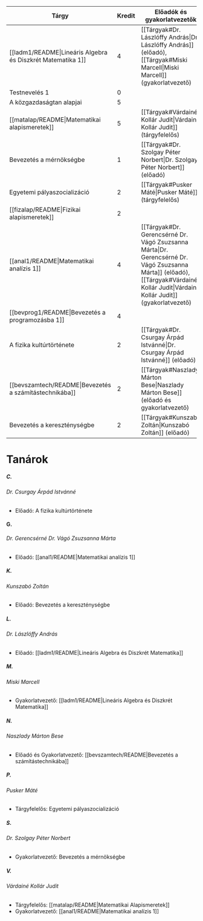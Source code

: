 |Tárgy|Kredit|Előadók és gyakorlatvezetők|Felvehető|
|---|---|---|---|
|[[ladm1/README\|Lineáris Algebra és Diszkrét Matematika 1]]|4|[[Tárgyak#Dr. Lászlóffy András\|Dr. Lászlóffy András]] (előadó),<br /> [[Tárgyak#Miski Marcell\|Miski Marcell]] (gyakorlatvezető)|1. félév|
|Testnevelés 1|0||1. félév|
|A közgazdaságtan alapjai|5||1. félév|
|[[matalap/README\|Matematikai alapismeretek]]|5|[[Tárgyak#Várdainé Kollár Judit\|Várdainé Kollár Judit]] (tárgyfelelős)|1. félév|
|Bevezetés a mérnökségbe|1|[[Tárgyak#Dr. Szolgay Péter Norbert\|Dr. Szolgay Péter Norbert]] (előadó)|1. félév|
|Egyetemi pályaszocializáció|2|[[Tárgyak#Pusker Máté\|Pusker Máté]] (tárgyfelelős)|1. félév|
|[[fizalap/README\|Fizikai alapismeretek]]|2||1. félév|
|[[anal1/README\|Matematikai analízis 1]]|4|[[Tárgyak#Dr. Gerencsérné Dr. Vágó Zsuzsanna Márta\|Dr. Gerencsérné Dr. Vágó Zsuzsanna Márta]] (előadó),<br />[[Tárgyak#Várdainé Kollár Judit\|Várdainé Kollár Judit]] (gyakorlatvezető)|1. félév|
|[[bevprog1/README\|Bevezetés a programozásba 1]]|4||1. félév|
|A fizika kultúrtörténete|2|[[Tárgyak#Dr. Csurgay Árpád Istvánné\|Dr. Csurgay Árpád Istvánné]] (előadó)|1. félév|
|[[bevszamtech/README\|Bevezetés a számítástechnikába]]|2|[[Tárgyak#Naszlady Márton Bese\|Naszlady Márton Bese]] (előadó és gyakorlatvezető)|1. félév|
|Bevezetés a kereszténységbe|2|[[Tárgyak#Kunszabó Zoltán\|Kunszabó Zoltán]] (előadó)|1. félév|
# Tanárok
##### C.
###### Dr. Csurgay Árpád Istvánné
- Előadó: A fizika kultúrtörténete
#### G.
###### Dr. Gerencsérné Dr. Vágó Zsuzsanna Márta
- Előadó: [[anal1/README|Matematikai analízis 1]]
##### K.
###### Kunszabó Zoltán
- Előadó: Bevezetés a kereszténységbe
##### L.
###### Dr. Lászlóffy András
- Előadó: [[ladm1/README|Lineáris Algebra és Diszkrét Matematika]]
##### M.
###### Miski Marcell
- Gyakorlatvezető: [[ladm1/README|Lineáris Algebra és Diszkrét Matematika]]
##### N.
###### Naszlady Márton Bese
- Előadó és Gyakorlatvezető: [[bevszamtech/README|Bevezetés a számítástechnikába]]
##### P.
###### Pusker Máté
- Tárgyfelelős: Egyetemi pályaszocializáció
##### S.
###### Dr. Szolgay Péter Norbert
- Gyakorlatvezető: Bevezetés a mérnökségbe
##### V.
###### Várdainé Kollár Judit
- Tárgyfelelős: [[matalap/README|Matematikai Alapismeretek]]
- Gyakorlatvezető: [[anal1/README|Matematikai analízis 1]]